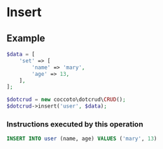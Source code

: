 # Insert

## Example

```php
$data = [
    'set' => [
        'name' => 'mary',
        'age' => 13,
    ],
];

$dotcrud = new coccoto\dotcrud\CRUD();
$dotcrud->insert('user', $data);
```

### Instructions executed by this operation

```sql
INSERT INTO user (name, age) VALUES ('mary', 13)
```